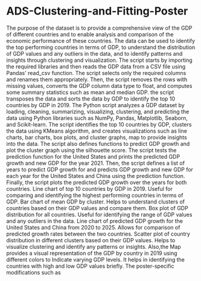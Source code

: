 # ADS-Clustering-and-Fitting-Poster
The purpose of the dataset is to provide a comprehensive view of the GDP of different countries and to enable analysis and comparison of the economic performance of these countries. The data can be used to identify the top performing countries in terms of GDP, to understand the distribution of GDP values and any outliers in the data, and to identify patterns and insights through clustering and visualization.
The script starts by importing the required libraries and then reads the GDP data from a CSV file using Pandas' read_csv function. The script selects only the required columns and renames them appropriately. Then, the script removes the rows with missing values, converts the GDP column data type to float, and computes some summary statistics such as mean and median GDP. the script transposes the data and sorts the data by GDP to identify the top 10 countries by GDP in 2019. 
The Python script analyzes a GDP dataset by loading, cleaning, summarizing, visualizing, clustering, and predicting the data using Python libraries such as NumPy, Pandas, Matplotlib, Seaborn, and Scikit-learn. The script identifies the top 10 countries by GDP, clusters the data using KMeans algorithm, and creates visualizations such as line charts, bar charts, box plots, and cluster graphs, map to provide insights into the data. The script also defines functions to predict GDP growth and plot the cluster graph using the silhouette score.
The script tests the prediction function for the United States and prints the predicted GDP growth and new GDP for the year 2021. Then, the script defines a list of years to predict GDP growth for and predicts GDP growth and new GDP for each year for the United States and China using the prediction function. Finally, the script plots the predicted GDP growth over the years for both countries.
Line chart of top 10 countries by GDP in 2019. Useful for comparing and identifying the highest performing countries in terms of GDP. Bar chart of mean GDP by cluster. Helps to understand clusters of countries based on their GDP values and compare them. Box plot of GDP distribution for all countries. Useful for identifying the range of GDP values and any outliers in the data. Line chart of predicted GDP growth for the United States and China from 2020 to 2025. Allows for comparison of predicted growth rates between the two countries. Scatter plot of country distribution in different clusters based on their GDP values. Helps to visualize clustering and identify any patterns or insights. Also,the Map provides a visual representation of the GDP by country in 2019 using different colors to Indicate varying GDP levels. It helps in identifying the countries with high and low GDP values briefly. The poster-specific modifications such as 
